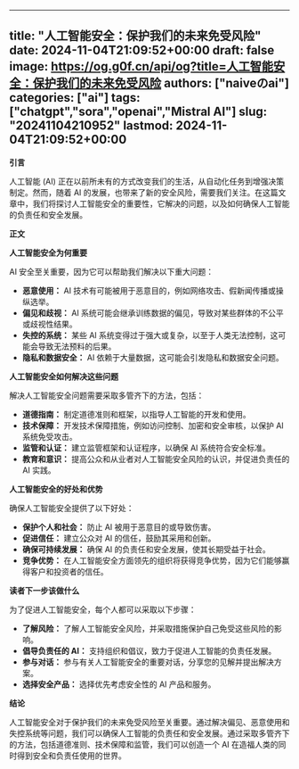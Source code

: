 
---
title: "人工智能安全：保护我们的未来免受风险"
date: 2024-11-04T21:09:52+00:00
draft: false
image: https://og.g0f.cn/api/og?title=人工智能安全：保护我们的未来免受风险
authors: ["naiveのai"]
categories: ["ai"]
tags: ["chatgpt","sora","openai","Mistral AI"]
slug: "20241104210952"
lastmod: 2024-11-04T21:09:52+00:00
---
**引言**

人工智能 (AI) 正在以前所未有的方式改变我们的生活，从自动化任务到增强决策制定。然而，随着 AI 的发展，也带来了新的安全风险，需要我们关注。在这篇文章中，我们将探讨人工智能安全的重要性，它解决的问题，以及如何确保人工智能的负责任和安全发展。

**正文**

**人工智能安全为何重要**

AI 安全至关重要，因为它可以帮助我们解决以下重大问题：

* **恶意使用：** AI 技术有可能被用于恶意目的，例如网络攻击、假新闻传播或操纵选举。
* **偏见和歧视：** AI 系统可能会继承训练数据的偏见，导致对某些群体的不公平或歧视性结果。
* **失控的系统：** 某些 AI 系统变得过于强大或复杂，以至于人类无法控制，这可能会导致无法预料的后果。
* **隐私和数据安全：** AI 依赖于大量数据，这可能会引发隐私和数据安全问题。

**人工智能安全如何解决这些问题**

解决人工智能安全问题需要采取多管齐下的方法，包括：

* **道德指南：** 制定道德准则和框架，以指导人工智能的开发和使用。
* **技术保障：** 开发技术保障措施，例如访问控制、加密和安全审核，以保护 AI 系统免受攻击。
* **监管和认证：** 建立监管框架和认证程序，以确保 AI 系统符合安全标准。
* **教育和意识：** 提高公众和从业者对人工智能安全风险的认识，并促进负责任的 AI 实践。

**人工智能安全的好处和优势**

确保人工智能安全提供了以下好处：

* **保护个人和社会：** 防止 AI 被用于恶意目的或导致伤害。
* **促进信任：** 建立公众对 AI 的信任，鼓励其采用和创新。
* **确保可持续发展：** 确保 AI 的负责任和安全发展，使其长期受益于社会。
* **竞争优势：** 在人工智能安全方面领先的组织将获得竞争优势，因为它们能够赢得客户和投资者的信任。

**读者下一步该做什么**

为了促进人工智能安全，每个人都可以采取以下步骤：

* **了解风险：** 了解人工智能安全风险，并采取措施保护自己免受这些风险的影响。
* **倡导负责任的 AI：** 支持组织和倡议，致力于促进人工智能的负责任发展。
* **参与对话：** 参与有关人工智能安全的重要对话，分享您的见解并提出解决方案。
* **选择安全产品：** 选择优先考虑安全性的 AI 产品和服务。

**结论**

人工智能安全对于保护我们的未来免受风险至关重要。通过解决偏见、恶意使用和失控系统等问题，我们可以确保人工智能的负责任和安全发展。通过采取多管齐下的方法，包括道德准则、技术保障和监管，我们可以创造一个 AI 在造福人类的同时得到安全和负责任使用的世界。